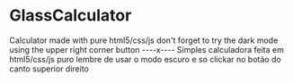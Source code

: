 # GlassCalculator
Calculator made with pure html5/css/js
don't forget to try the dark mode
using the upper right corner button
----x----
Simples calculadora feita em html5/css/js puro
lembre de usar o modo escuro
e so clickar no botão do canto superior direito
